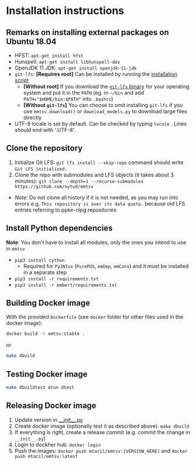 # Installation instructions

## Remarks on installing external packages on Ubuntu 18.04

- HFST: `apt-get install hfst`
- Hunspell: `apt-get install libhunspell-dev`
- OpenJDK 11 JDK: `apt-get install openjdk-11-jdk`
- `git-lfs`: __[Requires root]__ Can be installed by running the [installation script](https://packagecloud.io/github/git-lfs/install)
    - __[Without root]__ If you download the [`git-lfs` binary](https://github.com/git-lfs/git-lfs/releases) for your operating system and put it in the `PATH` (eg. in `~/bin` and add `PATH="$HOME/bin:$PATH"` into `.bashrc`)
    - __[Without `git-lfs`]__ You can choose to omit installing `git-lfs` if you use `emtsv.download()` or `download_models.py` to download large files directly
- UTF-8 locale is set by default. Can be checked by typing `locale` . Lines should end with '.UTF-8'.

## Clone the repository

1. Initialize Git LFS: `git lfs install --skip-repo` command should write `Git LFS initialized.`
2. Clone the repo with submodules and LFS objects (it takes about 3 minutes): `git clone --depth=1 --recurse-submodules https://github.com/nytud/emtsv`

- _Note:_ Do not clone all history if it is not needed, as you may run into errors e.g. `This repository is over its data quota.` because old LFS entries referring to ppke-nlpg repositories

## Install Python dependencies

__Note__: You don't have to install all modules, only the ones you intend to use in `emtsv`

- `pip3 install cython`
    - Required for `PyJNIus` (`PurePOS`, `emDep`, `emCons`) and it must be installed in a separate step
- `pip3 install -r requirements.txt`
- `pip3 install -r embert/requirements.txt`

## Building Docker image

With the provided `Dockerfile` (see `docker` folder for other files used in the docker image):

```bash
docker build -t emtsv:stable .
```

or 

```bash
make dbuild
```

## Testing Docker image

```bash
make dbuildtest drun dtest
```

## Releasing Docker image

1. Update version in [\_\_init__.py](../__init__.py)
2. Create docker image (optionally test it as described above): `make dbuild`
3. If everything is right, create a release commit (e.g. commit the change in `__init__.py`)
4. Login to dockher hub: `docker login`
5. Push the images: `docker push mtaril/emtsv:[VERSION_HERE]` and `docker push mtaril/emtsv:latest`
